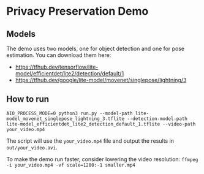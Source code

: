 # Privacy Preservation Demo

## Models

The demo uses two models, one for object detection and one for pose estimation. You can download them here:
- https://tfhub.dev/tensorflow/lite-model/efficientdet/lite2/detection/default/1
- https://tfhub.dev/google/lite-model/movenet/singlepose/lightning/3

## How to run
`AIO_PROCESS_MODE=0 python3 run.py --model-path lite-model_movenet_singlepose_lightning_3.tflite --detection-model-path lite-model_efficientdet_lite2_detection_default_1.tflite --video-path your_video.mp4 `

The script will use the `your_video.mp4` file and output the results in `out/your_video.avi`.

To make the demo run faster, consider lowering the video resolution:
`ffmpeg -i your_video.mp4 -vf scale=1280:-1 smaller.mp4`